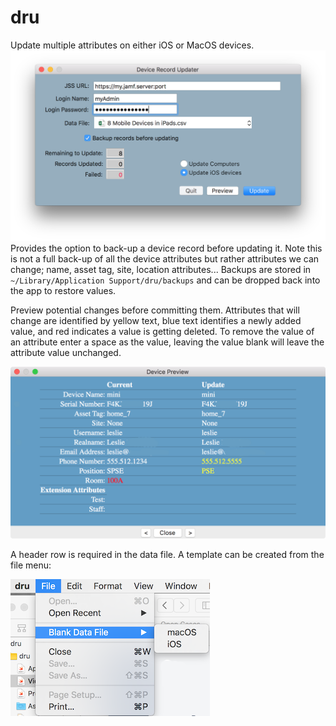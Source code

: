 # dru
Update multiple attributes on either iOS or MacOS devices.
![alt text](https://github.com/BIG-RAT/dru/blob/master/images/dru.png "Device Record Updater")
Provides the option to back-up a device record before updating it.  Note this is not a full back-up of all the device attributes but rather attributes we can change; name, asset tag, site, location attributes...  Backups are stored in ```~/Library/Application Support/dru/backups``` and can be dropped back into the app to restore values.

Preview potential changes before committing them.  Attributes that will change are identified by yellow text, blue text identifies a newly added value, and red indicates a value is getting deleted.  To remove the value of an attribute enter a space as the value, leaving the value blank will leave the attribute value unchanged.

![alt text](https://github.com/BIG-RAT/dru/blob/master/images/dru.preview.png "Preview")

A header row is required in the data file.  A template can be created from the file menu:

![alt text](https://github.com/BIG-RAT/dru/blob/master/images/dru.sampleFile.png "Template")
